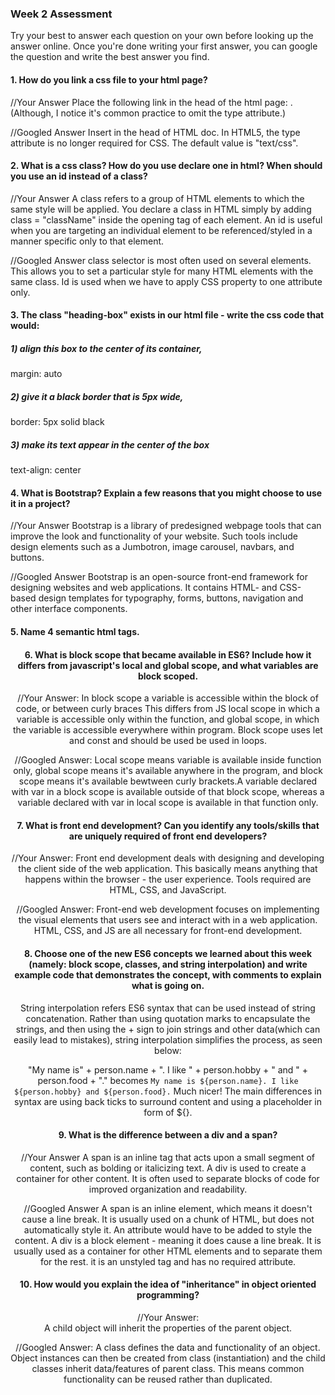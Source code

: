 ### Week 2 Assessment

Try your best to answer each question on your own before looking up the answer online. Once you're done writing your first answer, you can google the question and write the best answer you find.

#### 1. How do you link a css file to your html page?

 //Your Answer
 Place the following link in the head of the html page:  <link rel = "stylesheet" href = "fileName.css" type = "text/css">. (Although, I notice it's common practice to omit the type attribute.)

 //Googled Answer
 Insert   <link rel="stylesheet" href="styles.css"> in the head of HTML doc. In HTML5, the type attribute is no longer required for CSS. The default value is "text/css".

 #### 2. What is a css class? How do you use declare one in html? When should you use an id instead of a class?

 //Your Answer
 A class refers to a group of HTML elements to which the same style will be applied. You declare a class in HTML simply by adding class = "className" inside the opening tag of each element. An id is useful when you are targeting an individual element to be referenced/styled in a manner specific only to that element.

 //Googled Answer
 class selector is most often used on several elements. This allows you to set a particular style for many HTML elements with the same class. Id is used when we have to apply CSS property to one attribute only.

#### 3. The class "heading-box" exists in our html file - write the css code that would:

##### 1) align this box to the center of its container,
margin: auto
##### 2) give it a black border that is 5px wide,
border: 5px solid black
##### 3) make its text appear in the center of the box
text-align: center

#### 4. What is Bootstrap? Explain a few reasons that you might choose to use it in a project?

 //Your Answer
 Bootstrap is a library of predesigned webpage tools that can improve the look and functionality of your website.  Such tools include design elements such as a Jumbotron, image carousel, navbars, and buttons.

 //Googled Answer
Bootstrap is an open-source front-end framework for designing websites and web applications. It contains HTML- and CSS-based design templates for typography, forms, buttons, navigation and other interface components.


#### 5. Name 4 semantic html tags.
  <main> <header> <nav> <article>

#### 6. What is block scope that became available in ES6? Include how it differs from javascript's local and global scope, and what variables are block scoped.

 //Your Answer:
 In block scope a variable is accessible within the block of code, or between curly braces
 This differs from JS local scope in which a variable is accessible only within the function, and global scope, in which the variable is accessible everywhere within program.  Block scope uses let and const and should be used be used in loops.

 //Googled Answer: Local scope means variable is available inside function only, global scope means it's available anywhere in the program, and block scope means it's available bewtween curly brackets.A variable declared with var in a block scope is available outside of that block scope, whereas a variable declared with var in local scope is available in that function only.

 #### 7. What is front end development? Can you identify any tools/skills that are uniquely required of front end developers?

 //Your Answer:
  Front end development deals with designing and developing the client side of the web application.  This basically means anything that happens within the browser - the user experience. Tools required are HTML, CSS, and JavaScript.

 //Googled Answer:
 Front-end web development focuses on implementing the visual elements that users see and interact with in a web application.  HTML, CSS, and JS are all necessary for front-end development.


 #### 8. Choose one of the new ES6 concepts we learned about this week (namely: block scope, classes, and string interpolation) and write example code that demonstrates the concept, with comments to explain what is going on.  
 String interpolation refers ES6 syntax that can be used instead of string concatenation. Rather than using quotation marks to encapsulate the strings, and then using the + sign to join strings and other data(which can easily lead to mistakes), string interpolation simplifies the process, as seen below:

 "My name is" + person.name + ". I like " + person.hobby + " and " + person.food + "." becomes `My name is ${person.name}. I like ${person.hobby} and ${person.food}.` Much nicer! The main differences in syntax are using back ticks to surround content and using a placeholder in form of ${}.

 #### 9. What is the difference between a div and a span?
 //Your Answer
 A span is an inline tag that acts upon a small segment of content, such as bolding or italicizing text.  A div is used to create a container for other content. It is often used to separate blocks of code for improved organization and readability.  

 //Googled Answer  A span is an inline element, which means it doesn't cause a line break.  It is usually used on a chunk of HTML, but does not automatically style it. An attribute would have to be added to style the content.  A div is a block element - meaning it does cause a line break. It is usually used as a container for other HTML elements and to separate them for the rest. it is an unstyled tag and has no required attribute.


#### 10. How would you explain the idea of "inheritance" in object oriented programming?

 //Your Answer:  
 A child object will inherit the properties of the parent object.

 //Googled Answer:
A class defines the data and functionality of an object. Object instances can then be created from class (instantiation) and the child classes inherit data/features of parent class.  This means common functionality can be reused rather than duplicated.
